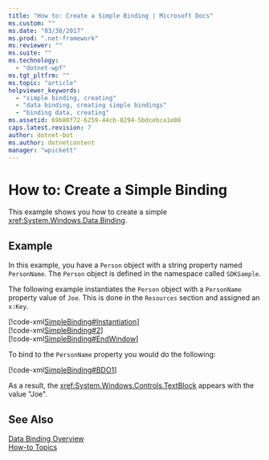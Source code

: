 ```yaml
---
title: "How to: Create a Simple Binding | Microsoft Docs"
ms.custom: ""
ms.date: "03/30/2017"
ms.prod: ".net-framework"
ms.reviewer: ""
ms.suite: ""
ms.technology: 
  - "dotnet-wpf"
ms.tgt_pltfrm: ""
ms.topic: "article"
helpviewer_keywords: 
  - "simple binding, creating"
  - "data binding, creating simple bindings"
  - "binding data, creating"
ms.assetid: 69b80f72-6259-44cb-8294-5bdcebca1e08
caps.latest.revision: 7
author: dotnet-bot
ms.author: dotnetcontent
manager: "wpickett"
---
```

# How to: Create a Simple Binding
This example shows you how to create a simple <xref:System.Windows.Data.Binding>.  
  
## Example  
 In this example, you have a `Person` object with a string property named `PersonName`. The `Person` object is defined in the namespace called `SDKSample`.  
  
 The following example instantiates the `Person` object with a `PersonName` property value of `Joe`. This is done in the `Resources` section and assigned an `x:Key`.  
  
 [!code-xml[SimpleBinding#Instantiation](../../../../samples/snippets/csharp/VS_Snippets_Wpf/SimpleBinding/CSharp/Page1.xaml#instantiation)]  
[!code-xml[SimpleBinding#2](../../../../samples/snippets/csharp/VS_Snippets_Wpf/SimpleBinding/CSharp/Page1.xaml#2)]  
[!code-xml[SimpleBinding#EndWindow](../../../../samples/snippets/csharp/VS_Snippets_Wpf/SimpleBinding/CSharp/Page1.xaml#endwindow)]  
  
 To bind to the `PersonName` property you would do the following:  
  
 [!code-xml[SimpleBinding#BDO1](../../../../samples/snippets/csharp/VS_Snippets_Wpf/SimpleBinding/CSharp/Page1.xaml#bdo1)]  
  
 As a result, the <xref:System.Windows.Controls.TextBlock> appears with the value "Joe".  
  
## See Also  
 [Data Binding Overview](../../../../docs/framework/wpf/data/data-binding-overview.md)   
 [How-to Topics](../../../../docs/framework/wpf/data/data-binding-how-to-topics.md)